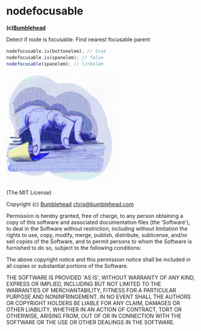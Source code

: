 nodefocusable
=============
**(c)[Bumblehead][0]**

Detect if node is focusable. Find nearest focusable parent

[0]: https://www.bumblehead.com                            "bumblehead"


``` javascript
nodefocusable.is(buttonelem); // true
nodefocusable.is(spanelem); // false
nodefocusable(spanelem); // linkelem
```


![scrounge](https://github.com/iambumblehead/scroungejs/raw/main/img/hand.png)

(The MIT License)

Copyright (c) [Bumblehead][0] <chris@bumblehead.com>

Permission is hereby granted, free of charge, to any person obtaining a copy of this software and associated documentation files (the 'Software'), to deal in the Software without restriction, including without limitation the rights to use, copy, modify, merge, publish, distribute, sublicense, and/or sell copies of the Software, and to permit persons to whom the Software is furnished to do so, subject to the following conditions:

The above copyright notice and this permission notice shall be included in all copies or substantial portions of the Software.

THE SOFTWARE IS PROVIDED 'AS IS', WITHOUT WARRANTY OF ANY KIND, EXPRESS OR IMPLIED, INCLUDING BUT NOT LIMITED TO THE WARRANTIES OF MERCHANTABILITY, FITNESS FOR A PARTICULAR PURPOSE AND NONINFRINGEMENT. IN NO EVENT SHALL THE AUTHORS OR COPYRIGHT HOLDERS BE LIABLE FOR ANY CLAIM, DAMAGES OR OTHER LIABILITY, WHETHER IN AN ACTION OF CONTRACT, TORT OR OTHERWISE, ARISING FROM, OUT OF OR IN CONNECTION WITH THE SOFTWARE OR THE USE OR OTHER DEALINGS IN THE SOFTWARE.
